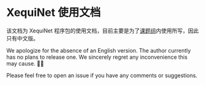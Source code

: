 # XequiNet 使用文档
该文档为 XequiNet 程序包的使用文档，目前主要是为了[课题组](https://xdft.fudan.edu.cn/)内使用所写，因此只有中文版。

We apologize for the absence of an English version. The author currently has no plans to release one. We sincerely regret any inconvenience this may cause. 🙇‍♂️

Please feel free to open an issue if you have any comments or suggestions.
